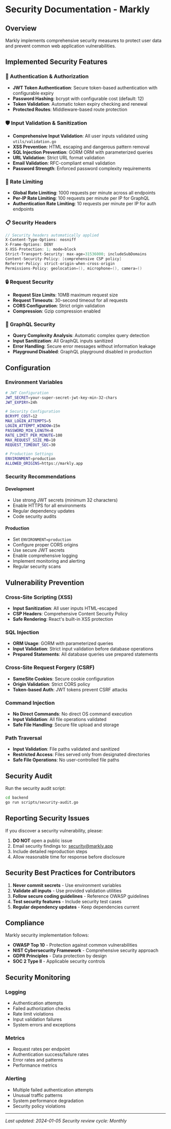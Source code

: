 # Security Documentation - Markly

## Overview

Markly implements comprehensive security measures to protect user data and prevent common web application vulnerabilities.

## Implemented Security Features

### 🔐 Authentication & Authorization

- **JWT Token Authentication**: Secure token-based authentication with configurable expiry
- **Password Hashing**: bcrypt with configurable cost (default: 12)
- **Token Validation**: Automatic token expiry checking and renewal
- **Protected Routes**: Middleware-based route protection

### 🛡️ Input Validation & Sanitization

- **Comprehensive Input Validation**: All user inputs validated using `utils/validation.go`
- **XSS Prevention**: HTML escaping and dangerous pattern removal
- **SQL Injection Prevention**: GORM ORM with parameterized queries
- **URL Validation**: Strict URL format validation
- **Email Validation**: RFC-compliant email validation
- **Password Strength**: Enforced password complexity requirements

### 🚧 Rate Limiting

- **Global Rate Limiting**: 1000 requests per minute across all endpoints
- **Per-IP Rate Limiting**: 100 requests per minute per IP for GraphQL
- **Authentication Rate Limiting**: 10 requests per minute per IP for auth endpoints

### 📋 Security Headers

```go
// Security headers automatically applied
X-Content-Type-Options: nosniff
X-Frame-Options: DENY
X-XSS-Protection: 1; mode=block
Strict-Transport-Security: max-age=31536000; includeSubDomains
Content-Security-Policy: [comprehensive CSP policy]
Referrer-Policy: strict-origin-when-cross-origin
Permissions-Policy: geolocation=(), microphone=(), camera=()
```

### 🔒 Request Security

- **Request Size Limits**: 10MB maximum request size
- **Request Timeouts**: 30-second timeout for all requests
- **CORS Configuration**: Strict origin validation
- **Compression**: Gzip compression enabled

### 🎯 GraphQL Security

- **Query Complexity Analysis**: Automatic complex query detection
- **Input Sanitization**: All GraphQL inputs sanitized
- **Error Handling**: Secure error messages without information leakage
- **Playground Disabled**: GraphQL playground disabled in production

## Configuration

### Environment Variables

```bash
# JWT Configuration
JWT_SECRET=your-super-secret-jwt-key-min-32-chars
JWT_EXPIRY=24h

# Security Configuration
BCRYPT_COST=12
MAX_LOGIN_ATTEMPTS=5
LOGIN_ATTEMPT_WINDOW=15m
PASSWORD_MIN_LENGTH=8
RATE_LIMIT_PER_MINUTE=100
MAX_REQUEST_SIZE_MB=10
REQUEST_TIMEOUT_SEC=30

# Production Settings
ENVIRONMENT=production
ALLOWED_ORIGINS=https://markly.app
```

### Security Recommendations

#### Development
- Use strong JWT secrets (minimum 32 characters)
- Enable HTTPS for all environments
- Regular dependency updates
- Code security audits

#### Production
- Set `ENVIRONMENT=production`
- Configure proper CORS origins
- Use secure JWT secrets
- Enable comprehensive logging
- Implement monitoring and alerting
- Regular security scans

## Vulnerability Prevention

### Cross-Site Scripting (XSS)
- **Input Sanitization**: All user inputs HTML-escaped
- **CSP Headers**: Comprehensive Content Security Policy
- **Safe Rendering**: React's built-in XSS protection

### SQL Injection
- **ORM Usage**: GORM with parameterized queries
- **Input Validation**: Strict input validation before database operations
- **Prepared Statements**: All database queries use prepared statements

### Cross-Site Request Forgery (CSRF)
- **SameSite Cookies**: Secure cookie configuration
- **Origin Validation**: Strict CORS policy
- **Token-based Auth**: JWT tokens prevent CSRF attacks

### Command Injection
- **No Direct Commands**: No direct OS command execution
- **Input Validation**: All file operations validated
- **Safe File Handling**: Secure file upload and storage

### Path Traversal
- **Input Validation**: File paths validated and sanitized
- **Restricted Access**: Files served only from designated directories
- **Safe File Operations**: No user-controlled file paths

## Security Audit

Run the security audit script:

```bash
cd backend
go run scripts/security-audit.go
```

## Reporting Security Issues

If you discover a security vulnerability, please:

1. **DO NOT** open a public issue
2. Email security findings to: security@markly.app
3. Include detailed reproduction steps
4. Allow reasonable time for response before disclosure

## Security Best Practices for Contributors

1. **Never commit secrets** - Use environment variables
2. **Validate all inputs** - Use provided validation utilities
3. **Follow secure coding guidelines** - Reference OWASP guidelines
4. **Test security features** - Include security test cases
5. **Regular dependency updates** - Keep dependencies current

## Compliance

Markly security implementation follows:

- **OWASP Top 10** - Protection against common vulnerabilities
- **NIST Cybersecurity Framework** - Comprehensive security approach
- **GDPR Principles** - Data protection by design
- **SOC 2 Type II** - Applicable security controls

## Security Monitoring

### Logging
- Authentication attempts
- Failed authorization checks
- Rate limit violations
- Input validation failures
- System errors and exceptions

### Metrics
- Request rates per endpoint
- Authentication success/failure rates
- Error rates and patterns
- Performance metrics

### Alerting
- Multiple failed authentication attempts
- Unusual traffic patterns
- System performance degradation
- Security policy violations

---

*Last updated: 2024-01-05*
*Security review cycle: Monthly*